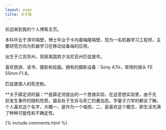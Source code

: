 ```yaml
---
layout: page
title: 关于我 
---
```


欢迎来到我的个人博客主页。
<p>
本科毕业于清华隔壁，博士毕业于卡内基梅隆隔壁，现为一名机器学习工程师，主要研究方向为机器学习在移动设备端的应用。
<p>
出生于江苏苏州，现居美国宾夕法尼亚州匹兹堡市。

<p>

喜欢旅游、读书、摄影和绘画。拥有的摄影设备：Sony A7iii，常用的镜头 FE 55mm F1.8。

<p>
匹兹堡钢人的死忠粉。

<p>
**关于薛定谔的猫：**是薛定谔提出的一个思维实验，在这思想实验里，由于先前发生事件的随机性质，猫会处于生存与死亡的叠加态，学量子力学的都会了解。个人喜欢这个名字，大概一、是作为一个喵控，二、是喜欢这个概念，即生活充满了种种可能性和不确定性。

<p>

<p> 

<p> 

<p> 


{% include comments.html %}

